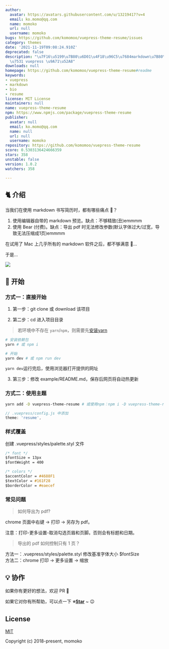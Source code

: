 ```yaml
---
author:
  avatar: https://avatars.githubusercontent.com/u/13219417?v=4
  email: ko.momo@qq.com
  name: momoko
  url: null
  username: momoko
bugs: https://github.com/komomoo/vuepress-theme-resume/issues
category: themes
date: '2021-11-19T09:08:24.910Z'
deprecated: false
description: "\u7F16\u5199\u7B80\u6D01\u4F18\u96C5\u7684markdown\u7B80\u5386\uFF0C\
  \u7531 vuepress \u9A71\u52A8"
downloads: null
homepage: https://github.com/komomoo/vuepress-theme-resume#readme
keywords:
- vuepress
- markdown
- bio
- resume
license: MIT License
maintainers: null
name: vuepress-theme-resume
npm: https://www.npmjs.com/package/vuepress-theme-resume
publisher:
  avatar: null
  email: ko.momo@qq.com
  name: null
  url: null
  username: momoko
repository: https://github.com/komomoo/vuepress-theme-resume
score: 0.5303136424666359
stars: 358
unstable: false
version: 1.0.2
watchers: 358

---
```


## 🐈 介绍

当我们在使用 markdown 书写简历时，都有哪些痛点 🤒？

1.  使用编辑器自带的 markdown 预览。缺点：不够精致(丑)emmmm
2.  使用 Bear (付费)。缺点：导出 pdf 时无法修改参数(默认字体过大/过宽，导致无法压缩成1页)emmmm

在试用了 Mac 上几乎所有的 markdown 软件之后，都不够满意 🤕...

于是...

![](imgs/eg.jpg)

## 🚀 开始

### 方式一：直接开始

1.  第一步：git clone 或 download 该项目

2.  第二步：cd 进入项目目录

> 若环境中不存在 `yarn`/`npm`，则需要先[安装yarn](https://yarnpkg.com/zh-Hans/docs/install)

```bash
# 安装依赖包
yarn # 或 npm i

# 开始
yarn dev # 或 npm run dev
```

`yarn dev`运行完后，使用浏览器打开提供的网址

3.  第三步：修改 example/README.md，保存后网页将自动热更新

### 方式二：使用主题

```bash
yarn add -D vuepress-theme-resume # 或使用npm：npm i -D vuepress-theme-resume
```

```js
// .vuepress/config.js 中添加
theme: 'resume',
```

### 样式覆盖

创建 .vuepress/styles/palette.styl 文件

```css
/* font */
$fontSize = 13px
$fontWeight = 400

/* colors */
$accentColor = #4688F1
$textColor = #161F28
$borderColor = #eaecef
```

### 常见问题

> 如何导出为 pdf?

chrome 页面中右键 -> 打印 -> 另存为 pdf。

注意：打印-更多设置-取消勾选页眉和页脚。否则会有标题和日期。

> 导出的 pdf 如何控制只有 1 页？

方法一：.vuepress/styles/palette.styl 修改基准字体大小 $fontSize <br>
方法二：chrome 打印 -> 更多设置 -> 缩放

## 💡 协作

如果你有更好的想法，欢迎 PR 👏

如果它对你有所帮助，可以点一下 <b>⭐️<a href="#">Star</a></b> ~ 😉

## License

[MIT](http://opensource.org/licenses/MIT)

Copyright (c) 2018-present, momoko

